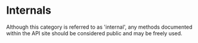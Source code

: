 # Internals
Although this category is referred to as 'internal', any methods documented within the API site should be considered public and may be freely used. 